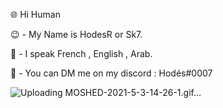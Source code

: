 🌐 Hi Human

😉 - My Name is HodesR or Sk7.

💬 - I speak French , English , Arab.

📲 - You can DM me on my discord : Hodés#0007

![Uploading MOSHED-2021-5-3-14-26-1.gif…]()
